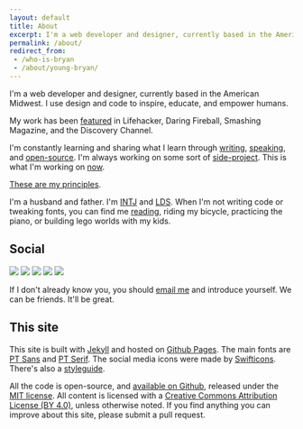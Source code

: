 ```yaml
---
layout: default
title: About
excerpt: I'm a web developer and designer, currently based in the American Midwest. I use design and code to inspire, educate, and empower humans.
permalink: /about/
redirect_from:
 - /who-is-bryan
 - /about/young-bryan/
---
```


I'm a web developer and designer, currently based in the American Midwest. I use design and code to inspire, educate, and empower humans.

My work has been [featured](/news.md) in Lifehacker, Daring Fireball, Smashing Magazine, and the Discovery Channel.

I'm constantly learning and sharing what I learn through [writing](/archives), [speaking](/speaking.md), and [open-source](https://github.com/bryanbraun). I'm always working on some sort of [side-project](/projects). This is what I'm working on [now](/now).

[These are my principles](/principles.md).

I'm a husband and father. I'm [INTJ](https://www.16personalities.com/intj-personality) and [LDS](https://www.lds.org/?lang=eng). When I'm not writing code or tweaking fonts, you can find me [reading](/books), riding my bicycle, practicing the piano, or building lego worlds with my kids.

## Social

<div class="social-icons">
  <a href="https://twitter.com/BryanEBraun"><img src="{{site.url}}/assets/images/line-icon-twitter.svg" /></a>
  <a href="https://github.com/bryanbraun"><img src="{{site.url}}/assets/images/line-icon-github.svg" /></a>
  <a href="https://codepen.io/bryanbraun"><img src="{{site.url}}/assets/images/line-icon-codepen.svg" /></a>
  <a href="https://www.linkedin.com/in/bryanbraun"><img src="{{site.url}}/assets/images/line-icon-linkedin.svg" /></a>
  <a href="https://www.facebook.com/bryanbr4un"><img src="{{site.url}}/assets/images/line-icon-facebook.svg" /></a>
</div>

If I don't already know you, you should [email me](mailto:bbraun7@gmail.com) and introduce yourself. We can be friends. It'll be great.

## This site

This site is built with [Jekyll](https://jekyllrb.com/) and hosted on [Github Pages](https://pages.github.com/). The main fonts are [PT Sans](https://fonts.google.com/specimen/PT+Sans) and [PT Serif](https://fonts.google.com/specimen/PT+Serif). The social media icons were made by [Swifticons](https://www.swifticons.com). There's also a [styleguide](/styleguide).

All the code is open-source, and [available on Github](https://github.com/bryanbraun/bryanbraun.github.io), released under the [MIT license](https://github.com/bryanbraun/bryanbraun.github.io/blob/master/license.md). All content is licensed with a [Creative Commons Attribution License (BY 4.0)](https://creativecommons.org/licenses/by/4.0/), unless otherwise noted. If you find anything you can improve about this site, please submit a pull request.
